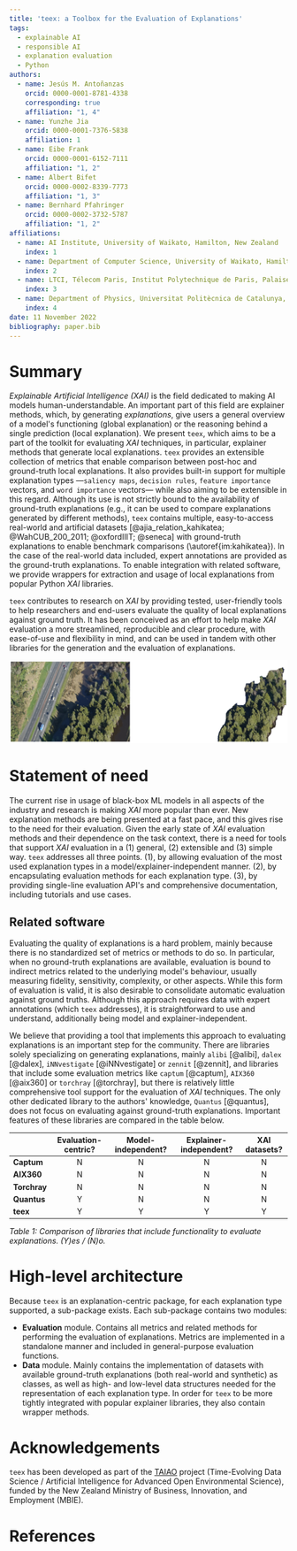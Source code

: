 ```yaml
---
title: 'teex: a Toolbox for the Evaluation of Explanations'
tags:
  - explainable AI
  - responsible AI
  - explanation evaluation
  - Python
authors:
  - name: Jesús M. Antoñanzas
    orcid: 0000-0001-8781-4338
    corresponding: true
    affiliation: "1, 4"
  - name: Yunzhe Jia
    orcid: 0000-0001-7376-5838
    affiliation: 1
  - name: Eibe Frank
    orcid: 0000-0001-6152-7111
    affiliation: "1, 2"
  - name: Albert Bifet
    orcid: 0000-0002-8339-7773
    affiliation: "1, 3"
  - name: Bernhard Pfahringer
    orcid: 0000-0002-3732-5787
    affiliation: "1, 2"
affiliations:
  - name: AI Institute, University of Waikato, Hamilton, New Zealand
    index: 1
  - name: Department of Computer Science, University of Waikato, Hamilton, New Zealand
    index: 2
  - name: LTCI, Télecom Paris, Institut Polytechnique de Paris, Palaiseau, France
    index: 3
  - name: Department of Physics, Universitat Politècnica de Catalunya, Barcelona, Spain
    index: 4
date: 11 November 2022
bibliography: paper.bib
---
```


<!---
Summary: composed of a sentence for introduction to the field and research problem +
+ The first section of statement of need.

Statement of need: its first section is a combination of summary (black-box models, XAI methods, we need to evaluate them) for the question of "why we need this, in general" and "related software" for the question "why we need this, within the context of other current tools". 
-->

# Summary
*Explainable Artificial Intelligence (XAI)* is the field dedicated to making AI models human-understandable. An important part of this field are explainer methods, which, by generating *explanations*, give users a general overview of a model's functioning (global explanation) or the reasoning behind a single prediction (local explanation). We present `teex`, which aims to be a part of the toolkit for evaluating *XAI* techniques, in particular, explainer methods that generate local explanations. `teex` provides an extensible collection of metrics that enable comparison between post-hoc and ground-truth local explanations. It also provides built-in support for multiple explanation types —`saliency maps`, `decision rules`, `feature importance` vectors, and `word importance` vectors— while also aiming to be extensible in this regard. Although its use is not strictly bound to the availability of ground-truth explanations (e.g., it can be used to compare explanations generated by different methods), `teex` contains multiple, easy-to-access real-world and artificial datasets [@ajia_relation_kahikatea; @WahCUB_200_2011; @oxfordIIIT; @seneca] with ground-truth explanations to enable benchmark comparisons (\autoref{im:kahikatea}). In the case of the real-world data included, expert annotations are provided as the ground-truth explanations. To enable integration with related software, we provide wrappers for extraction and usage of local explanations from popular Python *XAI* libraries.

`teex` contributes to research on *XAI* by providing tested, user-friendly tools to help researchers and end-users evaluate the quality of local explanations against ground truth. It has been conceived as an effort to help make *XAI* evaluation a more streamlined, reproducible and clear procedure, with ease-of-use and flexibility in mind, and can be used in tandem with other libraries for the generation and the evaluation of explanations.

![`Kahikatea` sample and its g.t. explanation.\label{im:kahikatea}](images/kahikatea.png)

# Statement of need

The current rise in usage of black-box ML models in all aspects of the industry and research is making *XAI* more popular than ever. New explanation methods are being presented at a fast pace, and this gives rise to the need for their evaluation. Given the early state of *XAI* evaluation methods and their dependence on the task context, there is a need for tools that support *XAI* evaluation in a (1) general, (2) extensible and (3) simple way. `teex` addresses all three points. (1), by allowing evaluation of the most used explanation types in a model/explainer-independent manner. (2), by encapsulating evaluation methods for each explanation type. (3), by providing single-line evaluation API's and comprehensive documentation, including tutorials and use cases.

## Related software

Evaluating the quality of explanations is a hard problem, mainly because there is no standardized set of metrics or methods to do so. In particular, when no ground-truth explanations are available, evaluation is bound to indirect metrics related to the underlying model's behaviour, usually measuring fidelity, sensitivity, complexity, or other aspects. While this form of evaluation is valid, it is also desirable to consolidate automatic evaluation against ground truths. Although this approach requires data with expert annotations (which `teex` addresses), it is straightforward to use and understand, additionally being model and explainer-independent.

We believe that providing a tool that implements this approach to evaluating explanations is an important step for the community. There are libraries solely specializing on generating explanations, mainly `alibi` [@alibi], `dalex` [@dalex], `iNNvestigate` [@iNNvestigate] or `zennit` [@zennit], and libraries that include some evaluation metrics like `captum` [@captum], `AIX360` [@aix360] or `torchray` [@torchray], but there is relatively little comprehensive tool support for the evaluation of *XAI* techniques. The only other dedicated library to the authors' knowledge, `Quantus` [@quantus], does not focus on evaluating against ground-truth explanations. Important features of these libraries are compared in the table below.

|              | **Evaluation-centric?** | **Model-independent?** | **Explainer-independent?** | **XAI datasets?** |
|--------------|:-------------------------:|:------------------------:|:----------------------------:|:-------------------:|
| **Captum**   |         N        |         N        |           N          |      N      |
| **AIX360**   |         N         |         N        |           N          |      N      |
| **Torchray** |         N         |         N        |           N          |      N      |
| **Quantus**  |         Y         |         N        |           N          |      N      |
| **teex**     |         Y         |         Y        |           Y          |      Y      |
*Table 1: Comparison of libraries that include functionality to evaluate explanations. (Y)es / (N)o.*

# High-level architecture

Because `teex` is an explanation-centric package, for each explanation type supported, a sub-package exists. Each sub-package contains two modules:

- **Evaluation** module. Contains all metrics and related methods for performing the evaluation of explanations. Metrics are implemented in a standalone manner and included in general-purpose evaluation functions.
- **Data** module. Mainly contains the implementation of datasets with available ground-truth explanations (both real-world and synthetic) as classes, as well as high- and low-level data structures needed for the representation of each explanation type. In order for `teex` to be more tightly integrated with popular explainer libraries, they also contain wrapper methods.

# Acknowledgements

`teex` has been developed as part of the [TAIAO](https://taiao.ai) project (Time-Evolving Data Science / Artificial Intelligence for Advanced Open Environmental Science), funded by the New Zealand Ministry of Business, Innovation, and Employment (MBIE).

# References